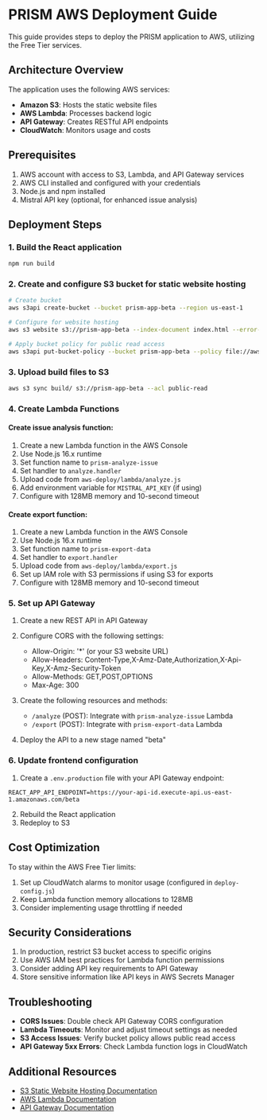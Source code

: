 # PRISM AWS Deployment Guide

This guide provides steps to deploy the PRISM application to AWS, utilizing the Free Tier services.

## Architecture Overview

The application uses the following AWS services:

- **Amazon S3**: Hosts the static website files
- **AWS Lambda**: Processes backend logic
- **API Gateway**: Creates RESTful API endpoints
- **CloudWatch**: Monitors usage and costs

## Prerequisites

1. AWS account with access to S3, Lambda, and API Gateway services
2. AWS CLI installed and configured with your credentials
3. Node.js and npm installed
4. Mistral API key (optional, for enhanced issue analysis)

## Deployment Steps

### 1. Build the React application

```bash
npm run build
```

### 2. Create and configure S3 bucket for static website hosting

```bash
# Create bucket
aws s3api create-bucket --bucket prism-app-beta --region us-east-1

# Configure for website hosting
aws s3 website s3://prism-app-beta --index-document index.html --error-document index.html

# Apply bucket policy for public read access
aws s3api put-bucket-policy --bucket prism-app-beta --policy file://aws-deploy/bucket-policy.json
```

### 3. Upload build files to S3

```bash
aws s3 sync build/ s3://prism-app-beta --acl public-read
```

### 4. Create Lambda Functions

#### Create issue analysis function:

1. Create a new Lambda function in the AWS Console
2. Use Node.js 16.x runtime
3. Set function name to `prism-analyze-issue`
4. Set handler to `analyze.handler`
5. Upload code from `aws-deploy/lambda/analyze.js`
6. Add environment variable for `MISTRAL_API_KEY` (if using)
7. Configure with 128MB memory and 10-second timeout

#### Create export function:

1. Create a new Lambda function in the AWS Console
2. Use Node.js 16.x runtime
3. Set function name to `prism-export-data`
4. Set handler to `export.handler`
5. Upload code from `aws-deploy/lambda/export.js`
6. Set up IAM role with S3 permissions if using S3 for exports
7. Configure with 128MB memory and 10-second timeout

### 5. Set up API Gateway

1. Create a new REST API in API Gateway
2. Configure CORS with the following settings:
   - Allow-Origin: '*' (or your S3 website URL)
   - Allow-Headers: Content-Type,X-Amz-Date,Authorization,X-Api-Key,X-Amz-Security-Token
   - Allow-Methods: GET,POST,OPTIONS
   - Max-Age: 300

3. Create the following resources and methods:
   - `/analyze` (POST): Integrate with `prism-analyze-issue` Lambda
   - `/export` (POST): Integrate with `prism-export-data` Lambda

4. Deploy the API to a new stage named "beta"

### 6. Update frontend configuration

1. Create a `.env.production` file with your API Gateway endpoint:

```
REACT_APP_API_ENDPOINT=https://your-api-id.execute-api.us-east-1.amazonaws.com/beta
```

2. Rebuild the React application
3. Redeploy to S3

## Cost Optimization

To stay within the AWS Free Tier limits:

1. Set up CloudWatch alarms to monitor usage (configured in `deploy-config.js`)
2. Keep Lambda function memory allocations to 128MB
3. Consider implementing usage throttling if needed

## Security Considerations

1. In production, restrict S3 bucket access to specific origins
2. Use AWS IAM best practices for Lambda function permissions
3. Consider adding API key requirements to API Gateway
4. Store sensitive information like API keys in AWS Secrets Manager

## Troubleshooting

- **CORS Issues**: Double check API Gateway CORS configuration
- **Lambda Timeouts**: Monitor and adjust timeout settings as needed
- **S3 Access Issues**: Verify bucket policy allows public read access
- **API Gateway 5xx Errors**: Check Lambda function logs in CloudWatch

## Additional Resources

- [S3 Static Website Hosting Documentation](https://docs.aws.amazon.com/AmazonS3/latest/userguide/WebsiteHosting.html)
- [AWS Lambda Documentation](https://docs.aws.amazon.com/lambda/latest/dg/welcome.html)
- [API Gateway Documentation](https://docs.aws.amazon.com/apigateway/latest/developerguide/welcome.html) 